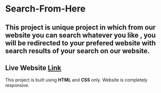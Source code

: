 # Search-From-Here
## This project is unique project in which from our website you can search whatever you like , you will be redirected to your prefered website with search results of your search on our website.
## Live Website [Link](https://sfhere.netlify.app/)
This project is built using **HTML** and **CSS** only. Website is completely responsive.
